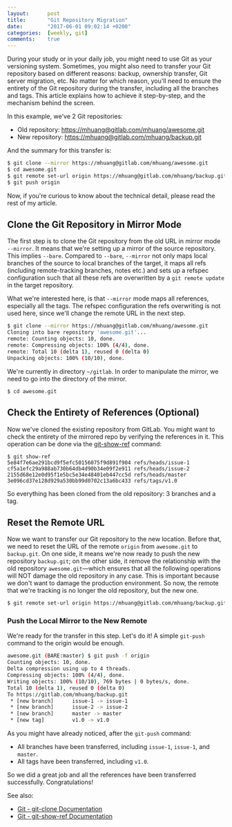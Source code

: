 ```yaml
---
layout:      post
title:       "Git Repository Migration"
date:        "2017-06-01 09:02:14 +0200"
categories:  [weekly, git]
comments:    true
---
```


During your study or in your daily job, you might need to use Git as your
versioning system. Sometimes, you might also need to transfer your Git
repository based on different reasons: backup, ownership transfer, Git server
migration, etc. No matter for which reason, you'll need to ensure the entirety
of the Git repository during the transfer, including all the branches and tags.
This article explains how to achieve it step-by-step, and the mechanism behind
the screen.

<!--more-->

In this example, we've 2 Git repositories:

* Old repository: <https://mhuang@gitlab.com/mhuang/awesome.git>
* New repository: <https://mhuang@gitlab.com/mhuang/backup.git>

And the summary for this transfer is:

```sh
$ git clone --mirror https://mhuang@gitlab.com/mhuang/awesome.git
$ cd awesome.git
$ git remote set-url origin https://mhuang@gitlab.com/mhuang/backup.git
$ git push origin
```

Now, if you're curious to know about the technical detail, please read the rest
of my article.

## Clone the Git Repository in Mirror Mode

The first step is to clone the Git repository from the old URL in mirror mode
`--mirror`. It means that we're setting up a mirror of the source repository.
This implies `--bare`. Compared to `--bare`, `--mirror` not only maps local
branches of the source to local branches of the target, it maps all refs
(including remote-tracking branches, notes etc.) and sets up a refspec
configuration such that all these refs are overwritten by a `git remote update`
in the target repository.

What we're interested here, is that `--mirror` mode maps all references,
especially all the tags. The refspec configuration the refs overwriting is not
used here, since we'll change the remote URL in the next step.

```sh
$ git clone --mirror https://mhuang@gitlab.com/mhuang/awesome.git
Cloning into bare repository 'awesome.git'...
remote: Counting objects: 10, done.
remote: Compressing objects: 100% (4/4), done.
remote: Total 10 (delta 1), reused 0 (delta 0)
Unpacking objects: 100% (10/10), done.
```

We're currently in directory `~/gitlab`. In order to manipulate the mirror,
we need to go into the directory of the mirror.

    $ cd awesome.git

## Check the Entirety of References (Optional)

Now we've cloned the existing repository from GitLab. You might want to check
the entirety of the mirrored repo by verifying the references in it. This
operation can be done via the [git-show-ref][git-show-ref] command:

    $ git show-ref
    5e84f7e6ae291bcd9f5efc50156075f9d891f904 refs/heads/issue-1
    cf5a1efc29a988ab730b64db4d90b34e09f2e911 refs/heads/issue-2
    2155d68e12e0d95f1e5bc5e34e48401eb447cc5d refs/heads/master
    3e096cd37e128d929a530bb99d0702c13a6bc433 refs/tags/v1.0

So everything has been cloned from the old repository: 3 branches and a tag.

## Reset the Remote URL

Now we want to transfer our Git repository to the new location. Before that,
we need to reset the URL of the remote `origin` from `awesome.git` to
`backup.git`. On one side, it means we're now ready to push the new
repository `backup.git`; on the other side, it remove the relationship with the
old repository `awesome.git`—which ensures that all the following operations
will NOT damage the old repository in any case. This is important because we
don't want to damage the production environment. So now, the remote that we're
tracking is no longer the old repository, but the new one.

```sh
$ git remote set-url origin https://mhuang@gitlab.com/mhuang/backup.git
```

### Push the Local Mirror to the New Remote

We're ready for the transfer in this step. Let's do it! A simple `git-push`
command to the origin would be enough.

```sh
awesome.git (BARE:master) $ git push -f origin
Counting objects: 10, done.
Delta compression using up to 4 threads.
Compressing objects: 100% (4/4), done.
Writing objects: 100% (10/10), 769 bytes | 0 bytes/s, done.
Total 10 (delta 1), reused 0 (delta 0)
To https://gitlab.com/mhuang/backup.git
 * [new branch]      issue-1 -> issue-1
 * [new branch]      issue-2 -> issue-2
 * [new branch]      master -> master
 * [new tag]         v1.0 -> v1.0
```

As you might have already noticed, after the `git-push` command:

* All branches have been transferred, including `issue-1`, `issue-1`,
  and `master`.
* All tags have been transferred, including `v1.0`.

So we did a great job and all the references have been transferred successfully.
Congratulations!

See also:

* [Git - git-clone Documentation][git-clone]
* [Git - git-show-ref Documentation][git-show-ref]

[git-clone]: https://git-scm.com/docs/git-clone
[git-show-ref]: https://git-scm.com/docs/git-show-ref
